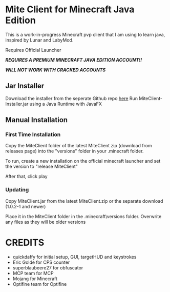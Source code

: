# Mite Client for Minecraft Java Edition
This is a work-in-progress Minecraft pvp client that I am using to learn java, inspired by Lunar and LabyMod. 

Requires Official Launcher

***REQUIRES A PREMIUM MINECRAFT JAVA EDITION ACCOUNT!!***

***WILL NOT WORK WITH CRACKED ACCOUNTS***

## Jar Installer
Download the installer from the seperate Github repo [here](https://github.com/TheBlueRuby/MiteClient-Installer)
Run MiteClient-Installer.jar using a Java Runtime with JavaFX

## Manual Installation

### First Time Installation

Copy the MiteClient folder of the latest MiteClient zip (download from releases page) into the "versions" folder in your .minecraft folder.

To run, create a new installation on the official minecraft launcher and set the version to "release MiteClient"

After that, click play

### Updating

Copy MiteClient.jar from the latest MiteClient.zip or the separate download (1.0.2-1 and newer)

Place it in the MiteClient folder in the .minecraft\versions folder. Overwrite any files as they will be older versions

# CREDITS
- quickdaffy for initial setup, GUI, targetHUD and keystrokes
- Eric Golde for CPS counter
- superblaubeere27 for obfuscator
- MCP team for MCP
- Mojang for Minecraft
- Optifine team for Optifine
